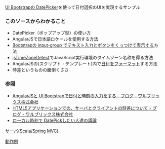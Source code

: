 [UI Bootstrapの DatePicker](https://angular-ui.github.io/bootstrap/#/datepicker)を使って日付選択のUIを実現するサンプル

### このソースからわかること

- DatePicker（ポップアップ型）の使い方
- AngularJSで日本語ロケールを使用する方法
- [Bootstrapの input-group でテキスト入力とボタンをくっつけて表示する](http://getbootstrap.com/components/#input-groups-buttons)方法
- [jsTimeZoneDetect](http://pellepim.bitbucket.org/jstz/)でJavaScript実行環境のタイムゾーン名称を得る方法
- AngularJSの(スクリプト・テンプレート)内で[日付をフォーマット](https://docs.angularjs.org/api/ng/filter/date)する方法
- 時差というものの面倒くささ

### 参照

- [AngularJSと UI Bootstrapで日付と時刻の入力をする - ブログ - ワルブリックス株式会社](http://www.walbrix.com/jp/blog/2014-03-angularjs-datepicker.html)
- [HTML5アプリケーションでの、サーバとクライアントの時差について - ブログ - ワルブリックス株式会社](http://www.walbrix.com/jp/blog/2014-03-html5-webapp-timezone-difference.html)
- [ローカル時刻で DatePickしたい人達の議論](https://github.com/angular-ui/bootstrap/issues/2072)

[サーバ(Scala/Spring MVC)](../scala/com/walbrix/spring/DatePickerRequestHandler.scala)

[動作例](${contextRoot}/datepicker.html)